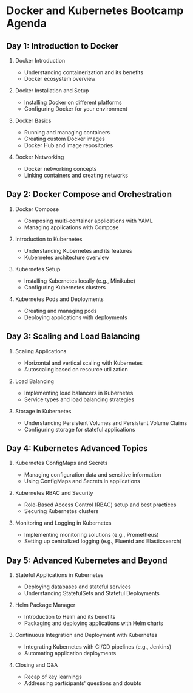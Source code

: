 # Docker and Kubernetes Bootcamp Agenda

## Day 1: Introduction to Docker
1. Docker Introduction
   - Understanding containerization and its benefits
   - Docker ecosystem overview

2. Docker Installation and Setup
   - Installing Docker on different platforms
   - Configuring Docker for your environment

3. Docker Basics
   - Running and managing containers
   - Creating custom Docker images
   - Docker Hub and image repositories

4. Docker Networking
   - Docker networking concepts
   - Linking containers and creating networks

## Day 2: Docker Compose and Orchestration
1. Docker Compose
   - Composing multi-container applications with YAML
   - Managing applications with Compose

2. Introduction to Kubernetes
   - Understanding Kubernetes and its features
   - Kubernetes architecture overview

3. Kubernetes Setup
   - Installing Kubernetes locally (e.g., Minikube)
   - Configuring Kubernetes clusters

4. Kubernetes Pods and Deployments
   - Creating and managing pods
   - Deploying applications with deployments

## Day 3: Scaling and Load Balancing
1. Scaling Applications
   - Horizontal and vertical scaling with Kubernetes
   - Autoscaling based on resource utilization

2. Load Balancing
   - Implementing load balancers in Kubernetes
   - Service types and load balancing strategies

3. Storage in Kubernetes
   - Understanding Persistent Volumes and Persistent Volume Claims
   - Configuring storage for stateful applications

## Day 4: Kubernetes Advanced Topics
1. Kubernetes ConfigMaps and Secrets
   - Managing configuration data and sensitive information
   - Using ConfigMaps and Secrets in applications

2. Kubernetes RBAC and Security
   - Role-Based Access Control (RBAC) setup and best practices
   - Securing Kubernetes clusters

3. Monitoring and Logging in Kubernetes
   - Implementing monitoring solutions (e.g., Prometheus)
   - Setting up centralized logging (e.g., Fluentd and Elasticsearch)

## Day 5: Advanced Kubernetes and Beyond
1. Stateful Applications in Kubernetes
   - Deploying databases and stateful services
   - Understanding StatefulSets and Stateful Deployments

2. Helm Package Manager
   - Introduction to Helm and its benefits
   - Packaging and deploying applications with Helm charts

3. Continuous Integration and Deployment with Kubernetes
   - Integrating Kubernetes with CI/CD pipelines (e.g., Jenkins)
   - Automating application deployments

4. Closing and Q&A
   - Recap of key learnings
   - Addressing participants' questions and doubts
